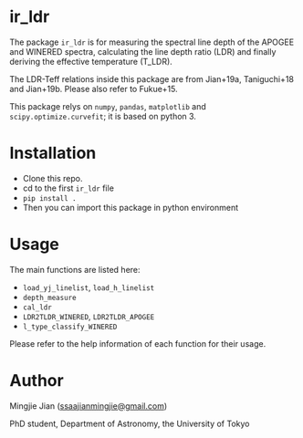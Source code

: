 # ir_ldr

The package `ir_ldr` is for measuring the spectral line depth of the APOGEE and WINERED spectra, calculating the line depth ratio (LDR) and finally deriving the effective temperature (T_LDR).

The LDR-Teff relations inside this package are from Jian+19a, Taniguchi+18 and Jian+19b. Please also refer to Fukue+15.

This package relys on `numpy`, `pandas`, `matplotlib` and `scipy.optimize.curvefit`; it is based on python 3.

# Installation

- Clone this repo.
- cd to the first `ir_ldr` file
- `pip install .`
- Then you can import this package in python environment

# Usage

The main functions are listed here:

- `load_yj_linelist`, `load_h_linelist`
- `depth_measure`
- `cal_ldr`
- `LDR2TLDR_WINERED`, `LDR2TLDR_APOGEE`
- `l_type_classify_WINERED`

Please refer to the help information of each function for their usage.

# Author

Mingjie Jian (ssaajianmingjie@gmail.com)

PhD student, Department of Astronomy, the University of Tokyo
